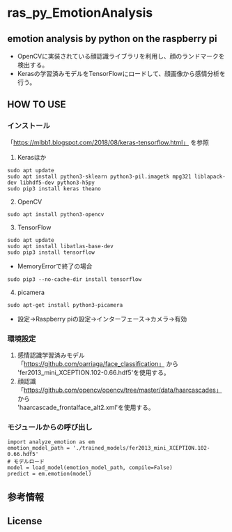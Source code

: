 # ras_py_EmotionAnalysis
emotion analysis by python on the raspberry pi
---
* OpenCVに実装されている顔認識ライブラリを利用し、顔のランドマークを検出する。
* Kerasの学習済みモデルをTensorFlowにロードして、顔画像から感情分析を行う。

## HOW TO USE
### インストール
「https://mlbb1.blogspot.com/2018/08/keras-tensorflow.html」 を参照   
1. Kerasほか
```
sudo apt update
sudo apt install python3-sklearn python3-pil.imagetk mpg321 liblapack-dev libhdf5-dev python3-h5py
sudo pip3 install keras theano
```
2. OpenCV
```
sudo apt install python3-opencv
```
3. TensorFlow
```
sudo apt update
sudo apt install libatlas-base-dev
sudo pip3 install tensorflow
```
* MemoryErrorで終了の場合
```
sudo pip3 --no-cache-dir install tensorflow
```
4. picamera
```
sudo apt-get install python3-picamera
```
* 設定→Raspberry piの設定→インターフェース→カメラ→有効

### 環境設定
1. 感情認識学習済みモデル   
「https://github.com/oarriaga/face_classification」 から   
'fer2013_mini_XCEPTION.102-0.66.hdf5'を使用する。
2. 顔認識   
「https://github.com/opencv/opencv/tree/master/data/haarcascades」 から   
'haarcascade_frontalface_alt2.xml'を使用する。

### モジュールからの呼び出し
```
import analyze_emotion as em
emotion_model_path = './trained_models/fer2013_mini_XCEPTION.102-0.66.hdf5'
# モデルロード
model = load_model(emotion_model_path, compile=False)
predict = em.emotion(model)

```
## 参考情報

## License
